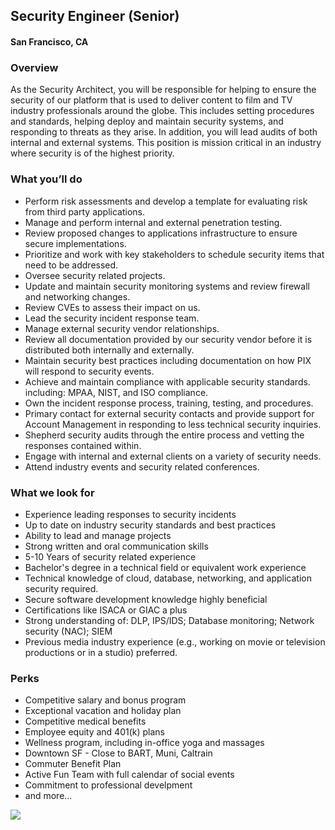 ## Security Engineer (Senior)
#### San Francisco, CA

### Overview
As the Security Architect, you will be responsible for helping to ensure the security of our platform that is used to deliver content to film and TV industry professionals around the globe. This includes setting procedures and standards, helping deploy and maintain security systems, and responding to threats as they arise. In addition, you will lead audits of both internal and external systems. This position is mission critical in an industry where security is of the highest priority.

### What you’ll do
+	Perform risk assessments and develop a template for evaluating risk from third party applications.
+	Manage and perform internal and external penetration testing.
+	Review proposed changes to applications infrastructure to ensure secure implementations.
+	Prioritize and work with key stakeholders to schedule security items that need to be addressed.
+	Oversee security related projects.
+	Update and maintain security monitoring systems and review firewall and networking changes.
+	Review CVEs to assess their impact on us.
+	Lead the security incident response team.
+	Manage external security vendor relationships.
+	Review all documentation provided by our security vendor before it is distributed both internally and externally.
+	Maintain security best practices including documentation on how PIX will respond to security events.
+	Achieve and maintain compliance with applicable security standards. including: MPAA, NIST, and ISO compliance.
+	Own the incident response process, training, testing, and procedures.
+	Primary contact for external security contacts and provide support for Account Management in responding to less technical security inquiries.
+	Shepherd security audits through the entire process and vetting the responses contained within.
+	Engage with internal and external clients on a variety of security needs.
+	Attend industry events and security related conferences.

### What we look for
+	Experience leading responses to security incidents
+	Up to date on industry security standards and best practices
+	Ability to lead and manage projects
+	Strong written and oral communication skills
+	5-10 Years of security related experience
+	Bachelor's degree in a technical field or equivalent work experience
+	Technical knowledge of cloud, database, networking, and application security required.
+	Secure software development knowledge highly beneficial
+	Certifications like ISACA or GIAC a plus
+	Strong understanding of: DLP, IPS/IDS; Database monitoring; Network security (NAC); SIEM
+	Previous media industry experience (e.g., working on movie or television productions or in a studio) preferred.

### Perks
+	Competitive salary and bonus program
+	Exceptional vacation and holiday plan
+	Competitive medical benefits
+	Employee equity and 401(k) plans
+	Wellness program, including in-office yoga and massages
+	Downtown SF - Close to BART, Muni, Caltrain
+	Commuter Benefit Plan
+	Active Fun Team with full calendar of social events
+	Commitment to professional develpment
+	and more...


[<img src='https://dabuttonfactory.com/button.png?t=Learn+More&f=Calibri-Bold&ts=24&tc=fff&hp=20&vp=8&c=5&bgt=unicolored&bgc=29aafe'>](https://letsrockit.co/job/uelyifn5c3rlbxm-security-engineer-senior)
